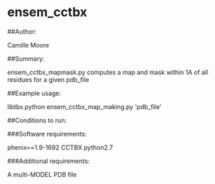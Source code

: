 # ensem_cctbx

##Author:

Camille Moore

##Summary:

ensem_cctbx_mapmask.py computes a map and mask within 1A of all residues for a given pdb_file

##Example usage:

libtbx.python ensem_cctbx_map_making.py 'pdb_file'

##Conditions to run:

###Software requirements:

phenix==1.9-1692
CCTBX
python2.7

###Additional requirements:

A multi-MODEL PDB file
